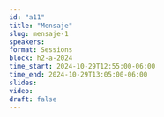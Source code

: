 ```yaml
---
id: "a11"
title: "Mensaje"
slug: mensaje-1
speakers:
format: Sessions
block: h2-a-2024
time_start: 2024-10-29T12:55:00-06:00
time_end: 2024-10-29T13:05:00-06:00
slides: 
video: 
draft: false
---
```


